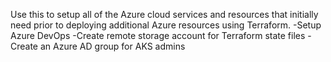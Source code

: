 Use this to setup all of the Azure cloud services and resources that initially need prior to deploying additional Azure resources using Terraform.
-Setup Azure DevOps
-Create remote storage account for Terraform state files
-Create an Azure AD group for AKS admins